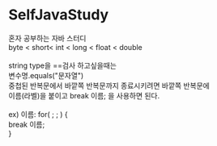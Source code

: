 # SelfJavaStudy
혼자 공부하는 자바 스터디<br>
byte < short< int < long < float < double <br>
<br>
string type을 ==검사 하고싶을때는<br>
변수명.equals("문자열") 
<br>
중첩된 반복문에서 바깥쪽 반복문까지 종료시키려면 바깥쪽 반복문에<br>
          이름(라벨)을 붙이고 break 이름; 을 사용하면 된다. <br>
          <br>
ex) 이름: for( ; ; ) {<br>
          break 이름;<br>
          }

